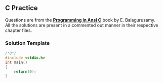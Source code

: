 ## C Practice

Questions are from the [**Programming in Ansi C**](https://drive.google.com/file/d/1zo9PIKeEm_R_omY9D-smdn7FGnjWvKM5/view?usp=drivesdk) book by E. Balagurusamy. All the solutions are present in a commented out manner in their respective chapter files.

### Solution Template

```c
/*Q*/
#include <stdio.h>
int main()
{
    return(0);
}
```